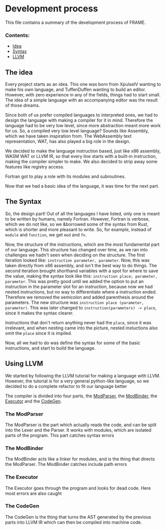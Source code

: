 # Development process 
This file contains a summary of the development process of FRAME.

### Contents:
- [Idea](#the-idea)
- [Syntax](#the-syntax)
- [LLVM](#using-llvm)

## The idea
Every project starts as an idea. This one was born from XpulseIV wanting to make his own language, and TuffenDuffen wanting to build an editor. However, with zero experience in any of the fields, things had to start small. The idea of a simple language with an accompanying editor was the result of those dreams.

Since both of us prefer compiled languages to interpreted ones, we had to design the language with making a compiler for it in mind. Therefore the language had to be very low level, since more abstraction meant more work for us. So, a compiled very low level language? Sounds like Assembly, which we have taken inspiration from. The WebAssembly text representation, WAT, has also played a big role in the design. 

We decided to make the language instruction based, just like x86 assembly, WASM WAT or LLVM IR, so that every line starts with a built-in instruction, making the compiler simpler to make. We also decided to strip away some features like registry access.

Fortran got to play a role with its modules and subroutines.

Now that we had a basic idea of the language, it was time for the next part.

## The Syntax
So, the design part! Out of all the languages I have listed, only one is meant to be written by humans, namely Fortran. However, Fortran is verbose, which we do not like, so we &borrowed some of the syntax from Rust, which is shorter and more pleasant to write. So, for example, instead of `module` and `function`, we get `mod` and `fn`.

Now, the structure of the instructions, which are the most fundamental part of our language. This structure has changed over time, as we ran into challenges we hadn't seen when deciding on the structure. The first iteration looked like: `instruction parameter, parameter`. Now, this was taken directly from x86 assembly, and isn't the best way to do things. The second iteration brought shorthand variables with a spot for where to save the value, making the syntax look like this: `instruction place; parameter, parameter`. This was pretty good until we added the option to put an instruction in the parameter slot for an instruction, because now we had nested instructions, but no way to differentiate where a instruction ended. Therefore we removed the semicolon and added parenthesis around the parameters. The new structure was `instruction place (parameter, parameter)`. This was later changed to `instruction(parameters) -> place`, since it makes the syntax clearer.

Instructions that don't return anything never had the `place`, since it was irrelevant, and when nesting came into the picture, nested instuctions also omit the `place` since it is impiled. 

Now, all we had to do was define the syntax for some of the basic instructions, and start to build the language.

## Using LLVM
We started by following the LLVM tutorial for making a language with LLVM. However, the tutorial is for a very general python-like language, so we decided to do a complete refactor to fit our language better

The compiler is divided into four parts, the [ModParser](###the-modparser), the [ModBinder](###the-modbinder), the [Executor](###the-executor) and the [CodeGen](###the-codegen).

### The ModParser
The ModParser is the part which actually reads the code, and can be split into the Lexer and the Parser. It works with modules, which are isolated parts of the program. This part catches syntax errors

### The ModBinder
The ModBinder acts like a linker for modules, and is the thing that directs the ModParser. The ModBinder catches include path errors

### The Executor
The Executor goes through the program and looks for dead code. Here most errors are also caught

### The CodeGen
The CodeGen is the thing that turns the AST generated by the previous parts into LLVM IR which can then be compiled into machine code.